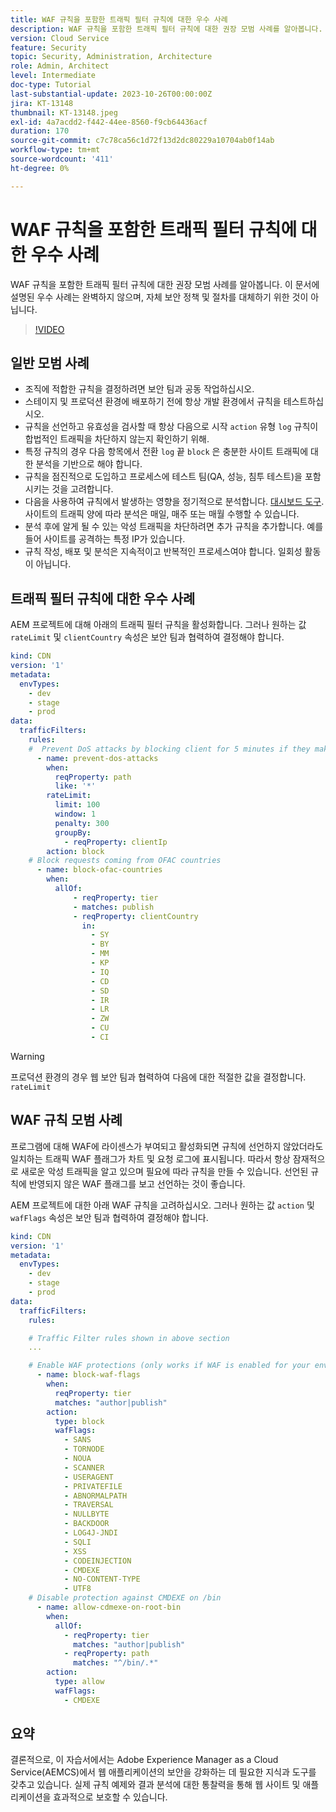 ```yaml
---
title: WAF 규칙을 포함한 트래픽 필터 규칙에 대한 우수 사례
description: WAF 규칙을 포함한 트래픽 필터 규칙에 대한 권장 모범 사례를 알아봅니다.
version: Cloud Service
feature: Security
topic: Security, Administration, Architecture
role: Admin, Architect
level: Intermediate
doc-type: Tutorial
last-substantial-update: 2023-10-26T00:00:00Z
jira: KT-13148
thumbnail: KT-13148.jpeg
exl-id: 4a7acdd2-f442-44ee-8560-f9cb64436acf
duration: 170
source-git-commit: c7c78ca56c1d72f13d2dc80229a10704ab0f14ab
workflow-type: tm+mt
source-wordcount: '411'
ht-degree: 0%

---
```


# WAF 규칙을 포함한 트래픽 필터 규칙에 대한 우수 사례

WAF 규칙을 포함한 트래픽 필터 규칙에 대한 권장 모범 사례를 알아봅니다. 이 문서에 설명된 우수 사례는 완벽하지 않으며, 자체 보안 정책 및 절차를 대체하기 위한 것이 아닙니다.

>[!VIDEO](https://video.tv.adobe.com/v/3425408?quality=12&learn=on)

## 일반 모범 사례

- 조직에 적합한 규칙을 결정하려면 보안 팀과 공동 작업하십시오.
- 스테이지 및 프로덕션 환경에 배포하기 전에 항상 개발 환경에서 규칙을 테스트하십시오.
- 규칙을 선언하고 유효성을 검사할 때 항상 다음으로 시작 `action` 유형 `log` 규칙이 합법적인 트래픽을 차단하지 않는지 확인하기 위해.
- 특정 규칙의 경우 다음 항목에서 전환 `log` 끝 `block` 은 충분한 사이트 트래픽에 대한 분석을 기반으로 해야 합니다.
- 규칙을 점진적으로 도입하고 프로세스에 테스트 팀(QA, 성능, 침투 테스트)을 포함시키는 것을 고려합니다.
- 다음을 사용하여 규칙에서 발생하는 영향을 정기적으로 분석합니다. [대시보드 도구](https://github.com/adobe/AEMCS-CDN-Log-Analysis-Tooling). 사이트의 트래픽 양에 따라 분석은 매일, 매주 또는 매월 수행할 수 있습니다.
- 분석 후에 알게 될 수 있는 악성 트래픽을 차단하려면 추가 규칙을 추가합니다. 예를 들어 사이트를 공격하는 특정 IP가 있습니다.
- 규칙 작성, 배포 및 분석은 지속적이고 반복적인 프로세스여야 합니다. 일회성 활동이 아닙니다.

## 트래픽 필터 규칙에 대한 우수 사례

AEM 프로젝트에 대해 아래의 트래픽 필터 규칙을 활성화합니다. 그러나 원하는 값 `rateLimit` 및 `clientCountry` 속성은 보안 팀과 협력하여 결정해야 합니다.

```yaml
kind: CDN
version: '1'
metadata:
  envTypes:
    - dev
    - stage
    - prod
data:
  trafficFilters:
    rules:
    #  Prevent DoS attacks by blocking client for 5 minutes if they make more than 100 requests in 1 second.
      - name: prevent-dos-attacks
        when:
          reqProperty: path
          like: '*'
        rateLimit:
          limit: 100
          window: 1
          penalty: 300
          groupBy:
            - reqProperty: clientIp
        action: block
    # Block requests coming from OFAC countries
      - name: block-ofac-countries
        when:
          allOf:
              - reqProperty: tier
              - matches: publish
              - reqProperty: clientCountry
                in:
                  - SY
                  - BY
                  - MM
                  - KP
                  - IQ
                  - CD
                  - SD
                  - IR
                  - LR
                  - ZW
                  - CU
                  - CI
```

>[!WARNING]
>
>프로덕션 환경의 경우 웹 보안 팀과 협력하여 다음에 대한 적절한 값을 결정합니다. `rateLimit`

## WAF 규칙 모범 사례

프로그램에 대해 WAF에 라이센스가 부여되고 활성화되면 규칙에 선언하지 않았더라도 일치하는 트래픽 WAF 플래그가 차트 및 요청 로그에 표시됩니다. 따라서 항상 잠재적으로 새로운 악성 트래픽을 알고 있으며 필요에 따라 규칙을 만들 수 있습니다. 선언된 규칙에 반영되지 않은 WAF 플래그를 보고 선언하는 것이 좋습니다.

AEM 프로젝트에 대한 아래 WAF 규칙을 고려하십시오. 그러나 원하는 값 `action` 및 `wafFlags` 속성은 보안 팀과 협력하여 결정해야 합니다.

```yaml
kind: CDN
version: '1'
metadata:
  envTypes:
    - dev
    - stage
    - prod
data:
  trafficFilters:
    rules:

    # Traffic Filter rules shown in above section
    ...

    # Enable WAF protections (only works if WAF is enabled for your environment)
      - name: block-waf-flags
        when:
          reqProperty: tier
          matches: "author|publish"
        action:
          type: block
          wafFlags:
            - SANS
            - TORNODE
            - NOUA
            - SCANNER
            - USERAGENT
            - PRIVATEFILE
            - ABNORMALPATH
            - TRAVERSAL
            - NULLBYTE
            - BACKDOOR
            - LOG4J-JNDI
            - SQLI
            - XSS
            - CODEINJECTION
            - CMDEXE
            - NO-CONTENT-TYPE
            - UTF8
    # Disable protection against CMDEXE on /bin
      - name: allow-cdmexe-on-root-bin
        when:
          allOf:
            - reqProperty: tier
              matches: "author|publish"
            - reqProperty: path
              matches: "^/bin/.*"
        action:
          type: allow
          wafFlags:
            - CMDEXE
```

## 요약

결론적으로, 이 자습서에서는 Adobe Experience Manager as a Cloud Service(AEMCS)에서 웹 애플리케이션의 보안을 강화하는 데 필요한 지식과 도구를 갖추고 있습니다. 실제 규칙 예제와 결과 분석에 대한 통찰력을 통해 웹 사이트 및 애플리케이션을 효과적으로 보호할 수 있습니다.



